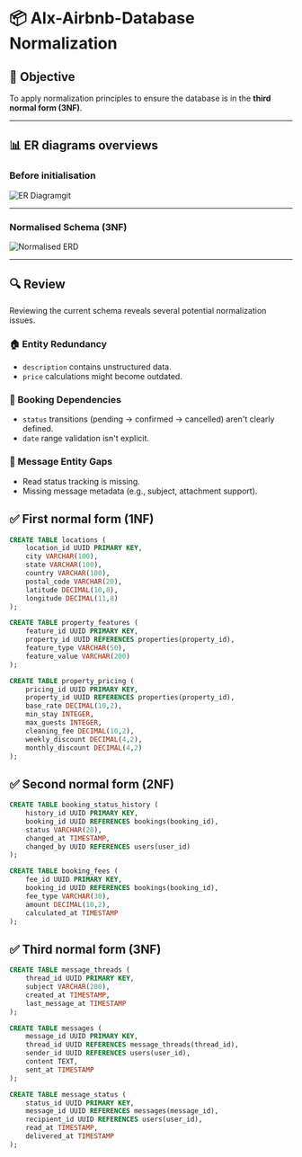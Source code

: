 # 📦 Alx-Airbnb-Database Normalization

## 🎯 Objective

To apply normalization principles to ensure the database is in the **third normal form (3NF)**.

---
## 📊 ER diagrams overviews

### Before initialisation

![ER Diagram](requirements.png)git

---

### Normalised Schema (3NF)

![Normalised ERD](normalised_erd.png)

---

## 🔍 Review

Reviewing the current schema reveals several potential normalization issues.

### 🏠 Entity Redundancy
- `description` contains unstructured data.
- `price` calculations might become outdated.

### 📅 Booking Dependencies
- `status` transitions (pending → confirmed → cancelled) aren't clearly defined.
- `date` range validation isn't explicit.

### 💬 Message Entity Gaps
- Read status tracking is missing.
- Missing message metadata (e.g., subject, attachment support).

## ✅ First normal form (1NF)

```sql
CREATE TABLE locations (
    location_id UUID PRIMARY KEY,
    city VARCHAR(100),
    state VARCHAR(100),
    country VARCHAR(100),
    postal_code VARCHAR(20),
    latitude DECIMAL(10,8),
    longitude DECIMAL(11,8)
);

CREATE TABLE property_features (
    feature_id UUID PRIMARY KEY,
    property_id UUID REFERENCES properties(property_id),
    feature_type VARCHAR(50),
    feature_value VARCHAR(200)
);

CREATE TABLE property_pricing (
    pricing_id UUID PRIMARY KEY,
    property_id UUID REFERENCES properties(property_id),
    base_rate DECIMAL(10,2),
    min_stay INTEGER,
    max_guests INTEGER,
    cleaning_fee DECIMAL(10,2),
    weekly_discount DECIMAL(4,2),
    monthly_discount DECIMAL(4,2)
);
```

## ✅ Second normal form (2NF)

```sql
CREATE TABLE booking_status_history (
    history_id UUID PRIMARY KEY,
    booking_id UUID REFERENCES bookings(booking_id),
    status VARCHAR(20),
    changed_at TIMESTAMP,
    changed_by UUID REFERENCES users(user_id)
);

CREATE TABLE booking_fees (
    fee_id UUID PRIMARY KEY,
    booking_id UUID REFERENCES bookings(booking_id),
    fee_type VARCHAR(30),
    amount DECIMAL(10,2),
    calculated_at TIMESTAMP
);
```
## ✅ Third normal form (3NF)
```sql
CREATE TABLE message_threads (
    thread_id UUID PRIMARY KEY,
    subject VARCHAR(200),
    created_at TIMESTAMP,
    last_message_at TIMESTAMP
);

CREATE TABLE messages (
    message_id UUID PRIMARY KEY,
    thread_id UUID REFERENCES message_threads(thread_id),
    sender_id UUID REFERENCES users(user_id),
    content TEXT,
    sent_at TIMESTAMP
);

CREATE TABLE message_status (
    status_id UUID PRIMARY KEY,
    message_id UUID REFERENCES messages(message_id),
    recipient_id UUID REFERENCES users(user_id),
    read_at TIMESTAMP,
    delivered_at TIMESTAMP
);
```